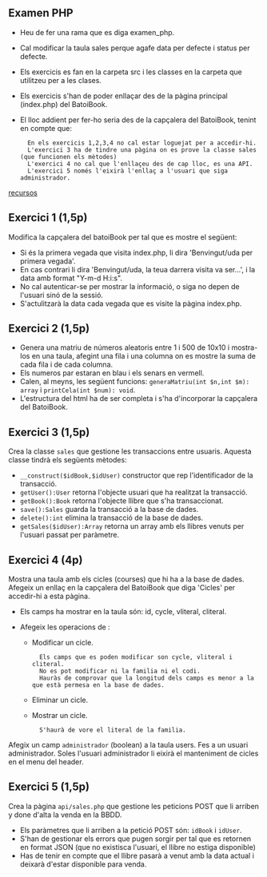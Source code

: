 ## Examen PHP

* Heu de fer una rama que es diga examen_php.
* Cal modificar la taula sales perque agafe data per defecte i status per defecte.
* Els exercicis es fan en la carpeta src i les classes en la carpeta que utilitzeu per a les clases.
* Els exercicis s'han de poder enllaçar des de la pàgina principal (index.php) del BatoiBook.
* El lloc addient per fer-ho seria des de la capçalera del BatoiBook, tenint en compte que:
  
        En els exercicis 1,2,3,4 no cal estar loguejat per a accedir-hi.
        L'exercici 3 ha de tindre una pàgina on es prove la classe sales (que funcionen els mètodes)
        L'exercici 4 no cal que l'enllaçeu des de cap lloc, es una API.
        L'exercici 5 només l'eixirà l'enllaç a l'usuari que siga administrador.

[recursos](examen.zip) 

## Exercici 1 (1,5p)

Modifica la capçalera del batoiBook per tal que es mostre el següent:

* Si és la primera vegada que visita index.php, li dira 'Benvingut/uda per primera vegada'.
* En cas contrari li dira 'Benvingut/uda, la teua darrera visita va ser...', i la data amb format "Y-m-d H:i:s".
* No cal autenticar-se per mostrar la informació, o siga no depen de l'usuari sinó de la sessió.
* S'actulitzarà la data cada vegada que es visite la pàgina index.php.

## Exercici 2 (1,5p)

* Genera una matriu de números aleatoris entre 1 i 500 de 10x10 i mostra-los en una taula, afegint una fila i una columna on es mostre la suma de cada fila i de cada columna.
* Els numeros par estaran en blau i els senars en vermell.
* Calen, al meyns, les següent funcions: `generaMatriu(int $n,int $m): array` i `printCela(int $num): void`.
* L'estructura del html ha de ser completa i s'ha d'incorporar la capçalera del BatoiBook.

## Exercici 3 (1,5p)

Crea la classe `sales` que gestione les transaccions entre usuaris. Aquesta classe tindrà els següents mètodes:

* `__construct($idBook,$idUser)` constructor que rep l'identificador de la transacció.
* `getUser():User` retorna l'objecte usuari que ha realitzat la transacció.
* `getBook():Book` retorna l'objecte llibre que s'ha transaccionat.
* `save():Sales` guarda la transacció a la base de dades.
* `delete():int` elimina la transacció de la base de dades.
* `getSales($idUser):Array` retorna un array amb els llibres venuts per l'usuari passat per paràmetre.

## Exercici 4 (4p)

Mostra una taula amb els cicles (courses) que hi ha a la base de dades.
Afegeix un enllaç en la capçalera del BatoiBook que diga 'Cicles' per accedir-hi a esta pàgina.

  * Els camps ha mostrar en la taula són: id, cycle, vliteral, cliteral.

  * Afegeix les operacions de :

    * Modificar un cicle.
  
            Els camps que es poden modificar son cycle, vliteral i cliteral. 
            No es pot modificar ni la familia ni el codi. 
            Hauràs de comprovar que la longitud dels camps es menor a la que està permesa en la base de dades.
    
    * Eliminar un cicle.
    * Mostrar un cicle.
    
            S'haurà de vore el literal de la familia.

Afegix un camp `administrador` (boolean) a la taula users. Fes a un usuari administrador.
Soles l'usuari administrador li eixirà el manteniment de cicles en el menu del header.


## Exercici 5 (1,5p)

Crea la pàgina `api/sales.php` que gestione les peticions POST que li arriben y done d'alta la venda en la BBDD.

* Els paràmetres que li arriben a la petició POST són: `idBook` i `idUser`.
* S'han de gestionar els errors que pugen sorgir per tal que es retornen en format JSON (que no existisca l'usuari, el llibre no estiga disponible)
* Has de tenir en compte que el llibre pasarà a venut amb la data actual i deixarà d'estar disponible para venda. 
